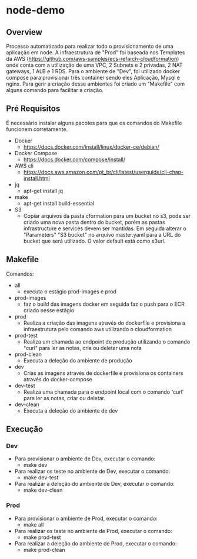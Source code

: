 # node-demo

## Overview

Processo automatizado para realizar todo o provisionamento de uma aplicação em node.
A infraestrutura de "Prod" foi baseada nos Templates da AWS (https://github.com/aws-samples/ecs-refarch-cloudformation) onde conta com a utilização
de uma VPC, 2 Subnets e 2 privadas, 2 NAT gateways, 1 ALB e 1 RDS. Para o ambiente de "Dev",
foi utilizado docker compose para provisionar três container sendo eles Aplicação, Mysql e nginx.
Para gerir a criação desse ambientes foi criado um "Makefile" com alguns comando para facilitar a criação.

## Pré Requisitos
É necessário instalar alguns pacotes para que os comandos do Makefile funcionem corretamente.

  - Docker
    - https://docs.docker.com/install/linux/docker-ce/debian/
  - Docker Compose
    - https://docs.docker.com/compose/install/
  - AWS cli
    - https://docs.aws.amazon.com/pt_br/cli/latest/userguide/cli-chap-install.html
  - jq
    - apt-get install jq
  - make
    - apt-get install build-essential
  - S3
    - Copiar arquivos da pasta cformation para um bucket no s3, pode ser criado uma nova pasta dentro do bucket, porém as pastas infrastructure e services devem ser mantidas. Em seguida alterar o "Parameters" "S3 bucket" no arquivo master.yaml para a URL do bucket que será utilizado. O valor default está como s3url.

## Makefile

Comandos:
  - all
    - executa o estágio prod-images e prod
  - prod-images
    - faz o build das imagens docker em seguida faz o push para o ECR criado nesse estágio
  - prod
    - Realiza a criação das imagens através do dockerfile e provisiona a infraestrutura pelo comando aws utilizando o cloudformation
  - prod-test
    - Realiza um chamada ao endpoint de produção utilizando o comando "curl" para ler as notas, cria ou deletar uma nota
  - prod-clean
    - Executa a deleção do ambiente de produção
  - dev
    - Crias as imagens através de dockerfile e provisiona os containers através do docker-compose
  - dev-test
    - Realiza uma chamada para o endpoint local com o comando 'curl' para ler as notas, criar ou deletar.
  - dev-clean
    - Executa a deleção do ambiente de dev
    
## Execução
  ### Dev
  - Para provisionar o ambiente de Dev, executar o comando:
    - make dev
  - Para realizar os teste no ambiente de Dev, executar o comando:
    - make dev-test
  - Para realizar a deleção do ambiente de Dev, executar o comando:
    - make dev-clean    

  ### Prod
  - Para provisionar o ambiente de Prod, executar o comando:
    - make all
  - Para realizar os teste no ambiente de Prod, executar o comando:
    - make prod-test
  - Para realizar a deleção do ambiente de Prod, executar o comando:
    - make prod-clean  
